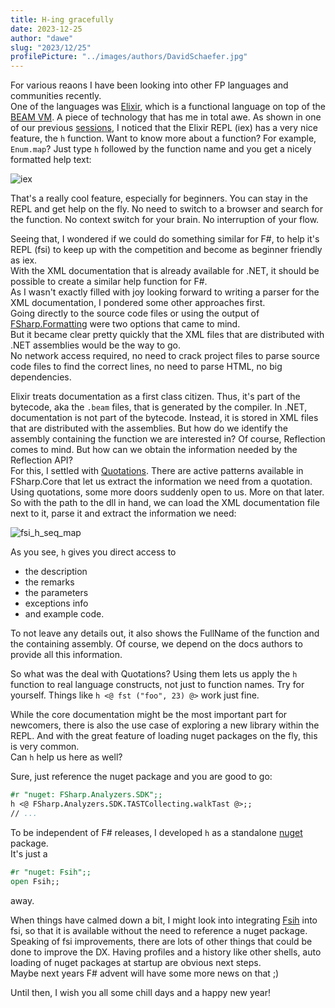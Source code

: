 ```yaml
---
title: H-ing gracefully
date: 2023-12-25
author: "dawe"
slug: "2023/12/25"
profilePicture: "../images/authors/DavidSchaefer.jpg"
---
```


For various reaons I have been looking into other FP languages and communities recently.  
One of the languages was [Elixir](https://elixir-lang.org/), which is a functional language on top of the [BEAM VM](<https://en.wikipedia.org/wiki/BEAM_(Erlang_virtual_machine)>). A piece of technology that has me in total awe.
As shown in one of our previous [sessions](https://www.youtube.com/live/8aBmGUNFBQI?si=JD-exm6rO_J38mG_&t=893), I noticed that the Elixir REPL (iex) has a very nice feature, the `h` function.
Want to know more about a function? For example, `Enum.map`? Just type `h` followed by the function name and you get a nicely formatted help text:

![iex](../images/blog/iex.png)

That's a really cool feature, especially for beginners. You can stay in the REPL and get help on the fly. No need to switch to a browser and search for the function. No context switch for your brain. No interruption of your flow.

Seeing that, I wondered if we could do something similar for F#, to help it's REPL (fsi) to keep up with the competition and become as beginner friendly as iex.  
With the XML documentation that is already available for .NET, it should be possible to create a similar help function for F#.  
As I wasn't exactly filled with joy looking forward to writing a parser for the XML documentation, I pondered some other approaches first.  
Going directly to the source code files or using the output of [FSharp.Formatting](https://github.com/fsprojects/FSharp.Formatting) were two options that came to mind.  
But it became clear pretty quickly that the XML files that are distributed with .NET assemblies would be the way to go.  
No network access required, no need to crack project files to parse source code files to find the correct lines, no need to parse HTML, no big dependencies.

Elixir treats documentation as a first class citizen. Thus, it's part of the bytecode, aka the `.beam` files, that is generated by the compiler.
In .NET, documentation is not part of the bytecode. Instead, it is stored in XML files that are distributed with the assemblies.
But how do we identify the assembly containing the function we are interested in? Of course, Reflection comes to mind. But how can we obtain the information needed by the Reflection API?  
For this, I settled with [Quotations](https://learn.microsoft.com/en-us/dotnet/fsharp/language-reference/code-quotations). There are active patterns available in FSharp.Core that let us extract the information we need from a quotation.  
Using quotations, some more doors suddenly open to us. More on that later. So with the path to the dll in hand, we can load the XML documentation file next to it, parse it and extract the information we need:

![fsi_h_seq_map](../images/blog/fsi_h_seq_map.png)

As you see, `h` gives you direct access to

- the description
- the remarks
- the parameters
- exceptions info
- and example code.

To not leave any details out, it also shows the FullName of the function and the containing assembly. Of course, we depend on the docs authors to provide all this information.

So what was the deal with Quotations? Using them lets us apply the `h` function to real language constructs, not just to function names. Try for yourself. Things like `h <@ fst ("foo", 23) @>` work just fine.

While the core documentation might be the most important part for newcomers, there is also the use case of exploring a new library within the REPL. And with the great feature of loading nuget packages on the fly, this is very common.  
Can `h` help us here as well?

Sure, just reference the nuget package and you are good to go:

```fsharp
#r "nuget: FSharp.Analyzers.SDK";;
h <@ FSharp.Analyzers.SDK.TASTCollecting.walkTast @>;;
// ...
```

To be independent of F# releases, I developed `h` as a standalone [nuget](https://www.nuget.org/packages/Fsih/) package.  
It's just a

```fsharp
#r "nuget: Fsih";;
open Fsih;;
```

away.

When things have calmed down a bit, I might look into integrating [Fsih](https://github.com/dawedawe/fsih) into fsi, so that it is available without the need to reference a nuget package. Speaking of fsi improvements, there are lots of other things that could be done to improve the DX. Having profiles and a history like other shells, auto loading of nuget packages at startup are obvious next steps.  
Maybe next years F# advent will have some more news on that ;)

Until then, I wish you all some chill days and a happy new year!
